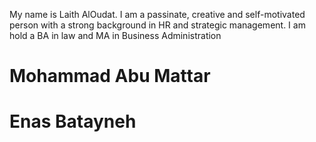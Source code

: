 My name is Laith AlOudat. I am a passinate, creative and self-motivated person with a strong background in HR and strategic management. I am hold a BA in law and MA in Business Administration

# Mohammad Abu Mattar

# Enas Batayneh
